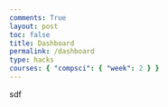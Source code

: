 ```yaml
---
comments: True
layout: post
toc: false
title: Dashboard
permalink: /dashboard
type: hacks
courses: { "compsci": { "week": 2 } }
---
```


sdf